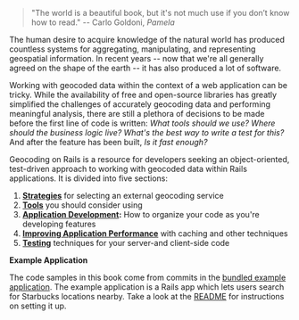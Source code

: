 > "The world is a beautiful book, but it's not much use if you don’t know how to
read." -- Carlo Goldoni, *Pamela*

The human desire to acquire knowledge of the natural world has produced
countless systems for aggregating, manipulating, and representing geospatial
information. In recent years -- now that we're all generally agreed on the
shape of the earth -- it has also produced a lot of software.

Working with geocoded data within the context of a web application can be
tricky. While the availability of free and open-source libraries has greatly
simplified the challenges of accurately geocoding data and performing meaningful
analysis, there are still a plethora of decisions to be made before the
first line of code is written: *What tools should we use? Where should the
business logic live? What's the best way to write a test for this?* And after
the feature has been built, *Is it fast enough?*

Geocoding on Rails is a resource for developers seeking an object-oriented,
test-driven approach to working with geocoded data within Rails
applications. It is divided into five sections:

1. **[Strategies](#strategies)** for selecting an external geocoding service
2. **[Tools](#tools)** you should consider using
3. **[Application Development](#application_development):** How to organize your code as you're developing
  features
4. **[Improving Application Performance](#improving_application_performance)** with caching and other techniques
5. **[Testing](#testing)** techniques for your server-and client-side code

**Example Application**

The code samples in this book come from commits in the [bundled example
application](#). The example application is a Rails app which lets users search
for Starbucks locations nearby. Take a look at the [README](#) for instructions
on setting it up.
